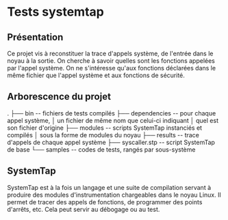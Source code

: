 Tests systemtap
===============

Présentation
------------

Ce projet vis à reconstituer la trace d'appels système, de l'entrée dans le
noyau à la sortie. On cherche à savoir quelles sont les fonctions appelées par
l'appel système. On ne s'intéresse qu'aux fonctions déclarées dans le même
fichier que l'appel système et aux fonctions de sécurité.

Arborescence du projet
----------------------

.
├── bin 		-- fichiers de tests compilés
├── dependencies 	-- pour chaque appel système,
│		    	   un fichier de même nom que celui-ci indiquant 
│		    	   quel est son fichier d'origine
├── modules		-- scripts SystemTap instanciés et compilés
│			   sous la forme de modules du noyau
├── results		-- trace d'appels de chaque appel système
├── syscaller.stp	-- script SystemTap de base
└── samples		-- codes de tests, rangés par sous-système

SystemTap
---------

SystemTap est à la fois un langage et une suite de compilation servant à
produire des modules d'instrumentation chargeables dans le noyau Linux. Il
permet de tracer des appels de fonctions, de programmer des points d'arrêts, 
etc. Cela peut servir au débogage ou au test.
